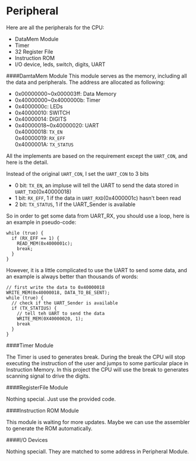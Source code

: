 Peripheral
===

Here are all the peripherals for the CPU:

* DataMem Module
* Timer
* 32 Register File
* Instruction ROM
* I/O device, leds, switch, digits, UART

####DamtaMem Module
This module serves as the memory, including all the data and peripherals. The address are allocated as following:

* 0x00000000~0x000003ff: Data Memory
* 0x40000000~0x4000000b: Timer
* 0x4000000c: LEDs
* 0x40000010: SWITCH
* 0x40000014: DIGITS
* 0x40000018~0x40000020: UART<br />
0x40000018: `TX_EN`<br />
0x40000019: `RX_EFF`<br />
0x4000001A: `TX_STATUS`

All the implements are based on the requirement except the `UART_CON`, and here is the detail.

Instead of the original `UART_CON`, I set the `UART_CON` to 3 bits

* 0 bit: `TX_EN`, an impluse will tell the UART to send the data stored in `UART_TXD`(0x40000018)
* 1 bit: `RX_EFF`, 1 if the data in `UART_RXD`(0x4000001c) hasn't been read
* 2 bit: `TX_STATUS`, 1 if the UART_Sender is available

So in order to get some data from UART_RX, you should use a loop, here is an example in pseudo-code:

    while (true) {
      if (RX_EFF == 1) {
        READ_MEM(0x4000001c);
        break;
      }
    }

However, it is a little complicated to use the UART to send some data, and an example is always better than thousands of words:

    // first write the data to 0x40000018
    WRITE_MEM(0x40000018, DATA_TO_BE_SENT);
    while (true) {
      // check if the UART_Sender is available
      if (TX_STATIUS) {
        // tell teh UART to send the data
        WRITE_MEM(0X40000020, 1);
        break
      }
    }

####Timer Module

The Timer is used to generates break. During the break the CPU will stop executing the instruction of the user and jumps to some particular place in Instruction Memory. In this project the CPU will use the break to generates scanning signal to drive the digits.

####RegisterFile Module

Nothing special. Just use the provided code.

####Instruction ROM Module

This module is waiting for more updates. Maybe we can use the assembler to generate the ROM automatically.

####I/O Devices

Nothing speciall. They are matched to some address in Peripheral Module.
